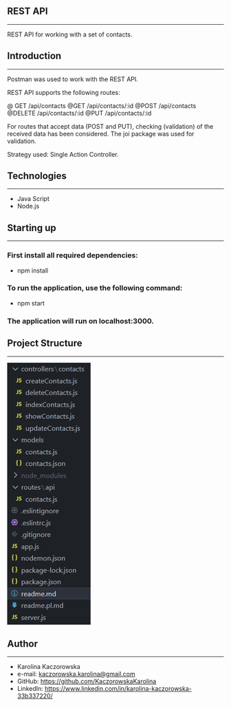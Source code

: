 ## REST API

---

REST API for working with a set of contacts.

## Introduction

---

Postman was used to work with the REST API.

REST API supports the following routes:

@ GET /api/contacts
@GET /api/contacts/:id
@POST /api/contacts
@DELETE /api/contacts/:id
@PUT /api/contacts/:id

For routes that accept data (POST and PUT), checking (validation) of the received data has been considered. The joi package was used for validation.

Strategy used: Single Action Controller.

## Technologies

---

- Java Script
- Node.js

## Starting up

---

### First install all required dependencies:

- npm install

### To run the application, use the following command:

- npm start

### The application will run on localhost:3000.

## Project Structure

---

![Project structure](./ProjectStructure.jpg)

## Author

---

- Karolina Kaczorowska
- e-mail: kaczorowska.karolina@gmail.com
- GitHub: https://github.com/KaczorowskaKarolina
- LinkedIn: https://www.linkedin.com/in/karolina-kaczorowska-33b337220/
